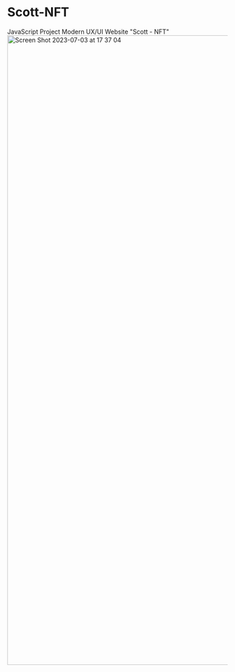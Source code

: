 # Scott-NFT
JavaScript Project Modern UX/UI Website "Scott - NFT"
<img width="1436" alt="Screen Shot 2023-07-03 at 17 37 04" src="https://github.com/oscar223Po/scott-nft/assets/99406219/3bb0338e-d79e-4e7f-9d4b-98bed809b5ae">
